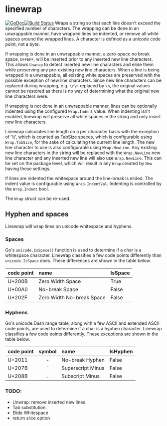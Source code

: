 # linewrap
[![GoDoc](https://godoc.org/github.com/mohae/linewrap?status.svg)](https://godoc.org/github.com/mohae/linewrap)[![Build Status](https://travis-ci.org/mohae/linewrap.png)](https://travis-ci.org/mohae/linewrap)
Wraps a string so that each line doesn't exceed the specified number of characters. The wrapping can be done in an unwrappable manner, have wrapped lines be indented, or remove all white spaces around the wrapped lines. A character is defined as a unicode code point, not a byte.

If wrapping is done in an unwrappable manner, a zero-space no break space, `U+FEFF`, will be inserted prior to any inserted new line characters. This allows `Unwrap` to detect inserted new line characters and elide them while preserving any pre-existing new line characters. When a line is being wrapped in a unwrappable, all existing white spaces are preserved with the possible exception of new line characters. Since new line characters can be replaced during wrapping, e.g. `\r\n` replaced by `\n`, the original values cannot be restored as there is no way of determining what the original new line characters were.

If wrapping is not done in an unwrappable manner, lines can be optionally indented using the configured `Wrap.Indent` value. When indenting isn't enabled, linewrap will preserve all white spaces in the string and only insert new line characters.

Linewrap calculates line length on a per character basis with the exception of '\t', which is counted as TabSize spaces, which is configurable using `Wrap.TabSize`, for the sake of calculating the current line length. The new line character to use is also configurable using `Wrap.NewLine`. Any existing new line characters in the string  will be replaced with the `Wrap.NewLine` new line character and any inserted new line will also use `Wrap.NewLine`. This can be set on the package level, which will result in any `Wrap` created by `New` having those settings.

If lines are indented the whitespace around the line-break is elided. The indent value is configurable using `Wrap.IndentVal`. Indenting is controlled by the `Wrap.Indent` bool.

The `Wrap` struct can be re-used.

## Hyphen and spaces
Linewrap will wrap lines on unicode whitespace and hyphens.

### Spaces
Go's `unicode.IsSpace()` function is used to determine if a char is a whitespace character. Linewrap classifies a few code points differently than `unicode.IsSpace` does. These differences are shown in the table below.

code point|name|IsSpace  
--|:--|:--  
U+200B|Zero Width Space|True  
U+00A0|No-break Space|False  
U+202F|Zero Width No-break Space|False

### Hyphens
Go's unicode.Dash range table, along with a few ASCII and extended ASCII code points, are used to determine if a char is a hyphen character. Linewrap classifies a few code points differently. These exceptions are shown in the table below.

code point|symbol|name|IsHyphen  
--|:--:|:--|:--  
U+2011|‑|No-break Hyphen|False  
U+207B|⁻|Superscript Minus|False  
U+208B|₋|Subscript Minus|False

### TODO:

* Unwrap: remove inserted new lines.
* Tab substitution.
* Elide Whitespace
* return slice option
